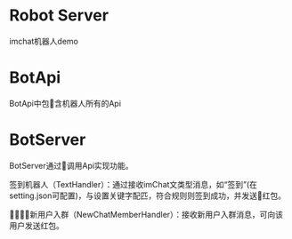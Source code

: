 # Robot Server
imchat机器人demo
# BotApi
BotApi中包含机器人所有的Api

# BotServer
BotServer通过调用Api实现功能。

签到机器人（TextHandler）：通过接收imChat文类型消息，如“签到”(在setting.json可配置)，与设置关键字配匹，符合规则则签到成功，并发送红包。

新用户入群（NewChatMemberHandler）：接收新用户入群消息，可向该用户发送红包。

